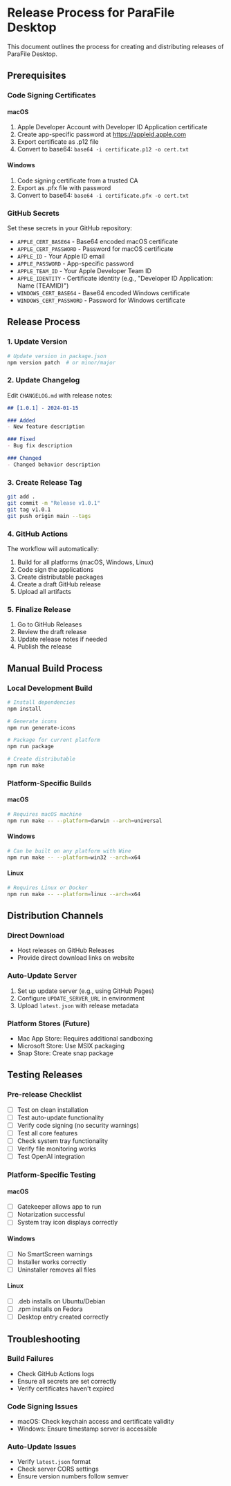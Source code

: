 # Release Process for ParaFile Desktop

This document outlines the process for creating and distributing releases of ParaFile Desktop.

## Prerequisites

### Code Signing Certificates

#### macOS
1. Apple Developer Account with Developer ID Application certificate
2. Create app-specific password at https://appleid.apple.com
3. Export certificate as .p12 file
4. Convert to base64: `base64 -i certificate.p12 -o cert.txt`

#### Windows
1. Code signing certificate from a trusted CA
2. Export as .pfx file with password
3. Convert to base64: `base64 -i certificate.pfx -o cert.txt`

### GitHub Secrets

Set these secrets in your GitHub repository:

- `APPLE_CERT_BASE64` - Base64 encoded macOS certificate
- `APPLE_CERT_PASSWORD` - Password for macOS certificate
- `APPLE_ID` - Your Apple ID email
- `APPLE_PASSWORD` - App-specific password
- `APPLE_TEAM_ID` - Your Apple Developer Team ID
- `APPLE_IDENTITY` - Certificate identity (e.g., "Developer ID Application: Name (TEAMID)")
- `WINDOWS_CERT_BASE64` - Base64 encoded Windows certificate
- `WINDOWS_CERT_PASSWORD` - Password for Windows certificate

## Release Process

### 1. Update Version

```bash
# Update version in package.json
npm version patch  # or minor/major
```

### 2. Update Changelog

Edit `CHANGELOG.md` with release notes:

```markdown
## [1.0.1] - 2024-01-15

### Added
- New feature description

### Fixed
- Bug fix description

### Changed
- Changed behavior description
```

### 3. Create Release Tag

```bash
git add .
git commit -m "Release v1.0.1"
git tag v1.0.1
git push origin main --tags
```

### 4. GitHub Actions

The workflow will automatically:
1. Build for all platforms (macOS, Windows, Linux)
2. Code sign the applications
3. Create distributable packages
4. Create a draft GitHub release
5. Upload all artifacts

### 5. Finalize Release

1. Go to GitHub Releases
2. Review the draft release
3. Update release notes if needed
4. Publish the release

## Manual Build Process

### Local Development Build

```bash
# Install dependencies
npm install

# Generate icons
npm run generate-icons

# Package for current platform
npm run package

# Create distributable
npm run make
```

### Platform-Specific Builds

#### macOS
```bash
# Requires macOS machine
npm run make -- --platform=darwin --arch=universal
```

#### Windows
```bash
# Can be built on any platform with Wine
npm run make -- --platform=win32 --arch=x64
```

#### Linux
```bash
# Requires Linux or Docker
npm run make -- --platform=linux --arch=x64
```

## Distribution Channels

### Direct Download
- Host releases on GitHub Releases
- Provide direct download links on website

### Auto-Update Server
1. Set up update server (e.g., using GitHub Pages)
2. Configure `UPDATE_SERVER_URL` in environment
3. Upload `latest.json` with release metadata

### Platform Stores (Future)
- Mac App Store: Requires additional sandboxing
- Microsoft Store: Use MSIX packaging
- Snap Store: Create snap package

## Testing Releases

### Pre-release Checklist
- [ ] Test on clean installation
- [ ] Test auto-update functionality
- [ ] Verify code signing (no security warnings)
- [ ] Test all core features
- [ ] Check system tray functionality
- [ ] Verify file monitoring works
- [ ] Test OpenAI integration

### Platform-Specific Testing

#### macOS
- [ ] Gatekeeper allows app to run
- [ ] Notarization successful
- [ ] System tray icon displays correctly

#### Windows
- [ ] No SmartScreen warnings
- [ ] Installer works correctly
- [ ] Uninstaller removes all files

#### Linux
- [ ] .deb installs on Ubuntu/Debian
- [ ] .rpm installs on Fedora
- [ ] Desktop entry created correctly

## Troubleshooting

### Build Failures
- Check GitHub Actions logs
- Ensure all secrets are set correctly
- Verify certificates haven't expired

### Code Signing Issues
- macOS: Check keychain access and certificate validity
- Windows: Ensure timestamp server is accessible

### Auto-Update Issues
- Verify `latest.json` format
- Check server CORS settings
- Ensure version numbers follow semver